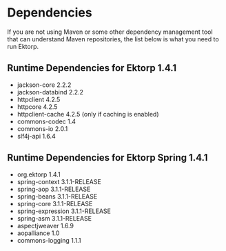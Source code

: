 Dependencies
============
If you are not using Maven or some other dependency management tool that can understand Maven repositories, the list below is what you need to run Ektorp.

Runtime Dependencies for Ektorp 1.4.1
-------------------------------------
* jackson-core 2.2.2
* jackson-databind 2.2.2
* httpclient 4.2.5
* httpcore 4.2.5
* httpclient-cache 4.2.5 (only if caching is enabled)
* commons-codec 1.4
* commons-io 2.0.1
* slf4j-api 1.6.4

Runtime Dependencies for Ektorp Spring 1.4.1
--------------------------------------------
* org.ektorp 1.4.1
* spring-context 3.1.1-RELEASE
* spring-aop 3.1.1-RELEASE
* spring-beans 3.1.1-RELEASE
* spring-core 3.1.1-RELEASE
* spring-expression 3.1.1-RELEASE
* spring-asm 3.1.1-RELEASE
* aspectjweaver 1.6.9
* aopalliance 1.0
* commons-logging 1.1.1

